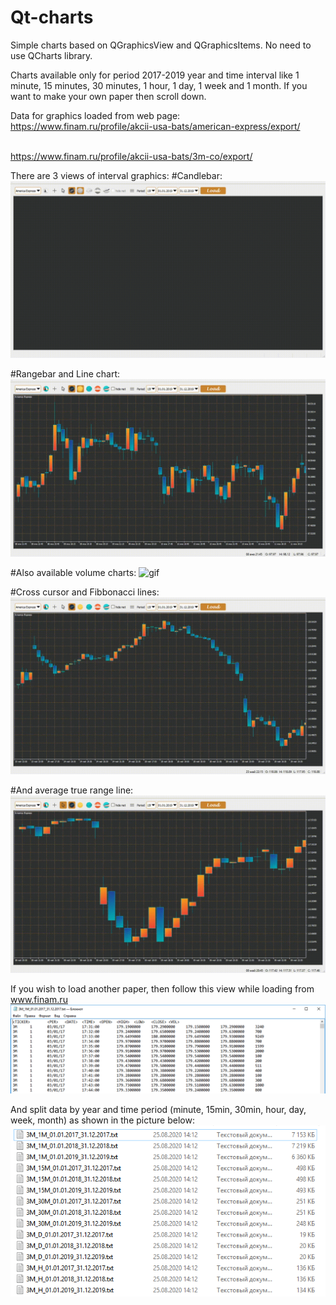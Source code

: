 # Qt-charts

Simple charts based on QGraphicsView and QGraphicsItems.
No need to use QCharts library.

Charts available only for period 2017-2019 year and time interval like 1 minute, 15 minutes, 30 minutes, 1 hour, 1 day, 1 week and 1 month.
If you want to make your own paper then scroll down.

Data for graphics loaded from web page:
<br />https://www.finam.ru/profile/akcii-usa-bats/american-express/export/

<br />https://www.finam.ru/profile/akcii-usa-bats/3m-co/export/

There are 3 views of interval graphics:
#Candlebar:
![gif](/doc/candlebar-chart.gif)

#Rangebar and Line chart:
![gif](/doc/stickbar-chart.gif)

#Also available volume charts:
![gif](/doc/volume.gif)

#Cross cursor and Fibbonacci lines:
![gif](/doc/cursor-fibbonacci.gif)

#And average true range line:
![gif](/doc/atr-line.gif)

If you wish to load another paper, then follow this view while loading from www.finam.ru
![preview](./doc/FileFormat.png)

And split data by year and time period (minute, 15min, 30min, hour, day, week, month) as shown in the picture below:
![preview](./doc/FileFolder.png)
